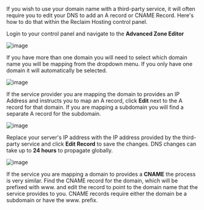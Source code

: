 If you wish to use your domain name with a third-party service, it will often require you to edit your DNS to add an A record or CNAME Record. Here's how to do that within the Reclaim Hosting control panel.

Login to your control panel and navigate to the **Advanced Zone Editor**

![image](http://i.imgur.com/pIUqgLp.png)

If you have more than one domain you will need to select which domain name you will be mapping from the dropdown menu. If you only have one domain it will automatically be selected.

![image](http://i.imgur.com/jfzkjcd.png)

If the service provider you are mapping the domain to provides an IP Address and instructs you to map an A record, click **Edit** next to the A record for that domain. If you are mapping a subdomain you will find a separate A record for the subdomain.

![image](http://i.imgur.com/Pku0eSu.png)

Replace your server's IP address with the IP address provided by the third-party service and click **Edit Record** to save the changes. DNS changes can take up to **24 hours** to propagate globally.

![image](http://i.imgur.com/eMuVOnC.png)

If the service you are mapping a domain to provides a **CNAME** the process is very similar. Find the CNAME record for the domain, which will be prefixed with www. and edit the record to point to the domain name that the service provides to you. CNAME records require either the domain be a subdomain or have the www. prefix.